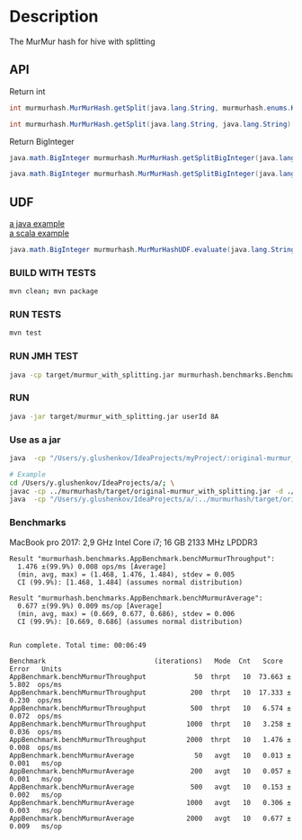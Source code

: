 # Description
The MurMur hash for hive with splitting

## API
Return int
```java
int murmurhash.MurMurHash.getSplit(java.lang.String, murmurhash.enums.KeysSplitConfig)
```
```java
int murmurhash.MurMurHash.getSplit(java.lang.String, java.lang.String)
```
Return BigInteger
```java
java.math.BigInteger murmurhash.MurMurHash.getSplitBigInteger(java.lang.String, murmurhash.enums.KeysSplitConfig)
```
```java
java.math.BigInteger murmurhash.MurMurHash.getSplitBigInteger(java.lang.String, java.lang.String)
```
## UDF
[a java example](https://github.com/klout/brickhouse/blob/master/src/main/java/brickhouse/udf/bloom/BloomAndUDF.java)  
[a scala example](https://snowplowanalytics.com/blog/2013/02/08/writing-hive-udfs-and-serdes/)  
```java
java.math.BigInteger murmurhash.MurMurHashUDF.evaluate(java.lang.String, java.lang.String)
```

### BUILD WITH TESTS
```bash
mvn clean; mvn package
```

### RUN TESTS
```bash
mvn test
```

### RUN JMH TEST
```bash
java -cp target/murmur_with_splitting.jar murmurhash.benchmarks.BenchmarkRunner
```

### RUN
```bash
java -jar target/murmur_with_splitting.jar userId 8A

```

### Use as a jar 
```bash
java  -cp "/Users/y.glushenkov/IdeaProjects/myProject/:original-murmur_with_splitting.jar" your.Class

# Example
cd /Users/y.glushenkov/IdeaProjects/a/; \
javac -cp ../murmurhash/target/original-murmur_with_splitting.jar -d ./ src/main/java/a/Main.java; \
java  -cp "/Users/y.glushenkov/IdeaProjects/a/:../murmurhash/target/original-murmur_with_splitting.jar" a.Main
```

### Benchmarks
MacBook pro 2017: 2,9 GHz Intel Core i7; 16 GB 2133 MHz LPDDR3
```
Result "murmurhash.benchmarks.AppBenchmark.benchMurmurThroughput":
  1.476 ±(99.9%) 0.008 ops/ms [Average]
  (min, avg, max) = (1.468, 1.476, 1.484), stdev = 0.005
  CI (99.9%): [1.468, 1.484] (assumes normal distribution)
  
Result "murmurhash.benchmarks.AppBenchmark.benchMurmurAverage":
  0.677 ±(99.9%) 0.009 ms/op [Average]
  (min, avg, max) = (0.669, 0.677, 0.686), stdev = 0.006
  CI (99.9%): [0.669, 0.686] (assumes normal distribution)


Run complete. Total time: 00:06:49

Benchmark                           (iterations)   Mode  Cnt   Score    Error   Units
AppBenchmark.benchMurmurThroughput            50  thrpt   10  73.663 ±  5.802  ops/ms
AppBenchmark.benchMurmurThroughput           200  thrpt   10  17.333 ±  0.230  ops/ms
AppBenchmark.benchMurmurThroughput           500  thrpt   10   6.574 ±  0.072  ops/ms
AppBenchmark.benchMurmurThroughput          1000  thrpt   10   3.258 ±  0.036  ops/ms
AppBenchmark.benchMurmurThroughput          2000  thrpt   10   1.476 ±  0.008  ops/ms
AppBenchmark.benchMurmurAverage               50   avgt   10   0.013 ±  0.001   ms/op
AppBenchmark.benchMurmurAverage              200   avgt   10   0.057 ±  0.001   ms/op
AppBenchmark.benchMurmurAverage              500   avgt   10   0.153 ±  0.002   ms/op
AppBenchmark.benchMurmurAverage             1000   avgt   10   0.306 ±  0.003   ms/op
AppBenchmark.benchMurmurAverage             2000   avgt   10   0.677 ±  0.009   ms/op
```  